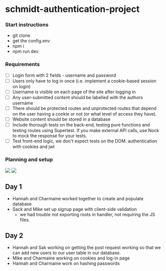 # schmidt-authentication-project

### Start instructions 

- git clone 
- get the config.env
- npm i 
- npm run dev

### Requirements
+ [ ] Login form with 2 fields - username and password
+ [ ] Users only have to log in once (i.e. implement a cookie-based session on login)
+ [ ] Username is visible on each page of the site after logging in
+ [ ] Any user-submitted content should be labelled with the authors username
+ [ ] There should be protected routes and unprotected routes that depend on the user having a cookie or not (or what level of access they have).
+ [ ] Website content should be stored in a database
+ [ ] Include thorough tests on the back-end, testing pure functions and testing routes using Supertest. If you make external API calls, use Nock to mock the response for your tests.
+ [ ] Test front-end logic, we don't expect tests on the DOM.
authentication with cookies and jwt

### Planning and setup 

![](https://files.gitter.im/foundersandcoders/schmidt/BpSq/1523787368241925065.jpg)
![](https://files.gitter.im/foundersandcoders/schmidt/59LQ/1752501801988654219.jpg)

## Day 1

- Hannah and Charmaine worked together to create and populate database
- Sack and Mike set up signup page with client-side validation 
  - we had trouble not exporting roots in handler, not requiring the JS files.
  
## Day 2

- Hannah and Sak working on getting the post request working so that we can add new users to our user table in our database.
- Mike and Charmaine working on cookies and log-in page
- Hannah and Charmaine work on hashing passwords



